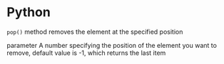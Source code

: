 # Python

`pop()` method removes the element at the specified position

parameter
A number specifying the position of the element you want to remove, default value is -1, which returns the last item